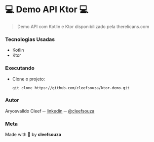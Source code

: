 # :computer: Demo API Ktor :computer:

> Demo API com Kotlin e Ktor disponibilizado pela therelicans.com

### Tecnologias Usadas
- Kotlin
- Ktor

### Executando
- Clone o projeto:
  ```shell
  git clone https://github.com/cleefsouza/ktor-demo.git
  ```

### Autor <div id="autor"></div>
Aryosvalldo Cleef ─ [linkedin](https://www.linkedin.com/in/aryosvalldo-cleef/) ─ [@cleefsouza](https://github.com/cleefsouza)

### Meta <div id="meta"></div>
Made with :blue_heart: by **cleefsouza**
